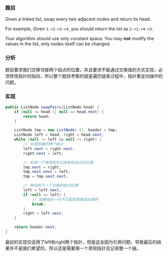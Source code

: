 ### 题目

Given a linked list, swap every two adjacent nodes and return its head.

For example,
Given `1->2->3->4`, you should return the list as `2->1->4->3`.

Your algorithm should use only constant space. You may __not__ modify the values in the list, only nodes itself can be changed.

### 分析

题目要求我们交换邻接两个结点的位置，并且要求不能通过交换值的方式实现，必须修改指针的指向，所以整个题目考察的就是遍历链表过程中，指针重定向操作的问题。

### 实现

```java
public ListNode swapPairs(ListNode head) {
    if (null == head || null == head.next) {
        return head;
    }

    ListNode tmp = new ListNode(-1), header = tmp;
    ListNode left = head, right = head.next;
    while (null != left && null != right) {
        // 对调邻接的两个结点
        left.next = right.next;
        right.next = left;

        // 利用一个旁观指针记录新的结点的位置
        tmp.next = right;
        tmp.next.next = left;
        tmp = tmp.next.next;

        // 移动的下一个交换的结点位置
        left = left.next;
        if (null == left) {
            // 如果组合一对不匹配则直接退出循环
            break;
        }
        right = left.next;
    }

    return header.next;
}
```

最初的实现仅适用了left和right两个指针，但是这会因为引用问题，导致最后的结果并不是我们希望的，所以还是需要用一个旁观指针去记录整一个链。